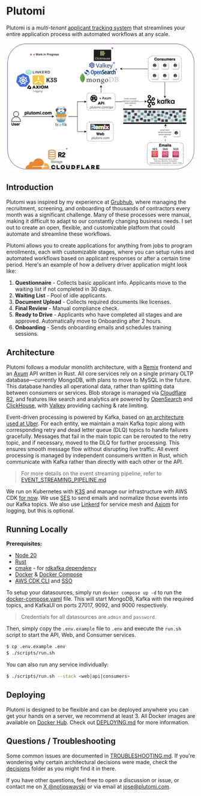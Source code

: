 # Plutomi

Plutomi is a _multi-tenant_ [applicant tracking system](https://en.wikipedia.org/wiki/Applicant_tracking_system) that streamlines your entire application process with automated workflows at any scale.

![infra](./images/infra.png)

## Introduction

Plutomi was inspired by my experience at [Grubhub](grubhub.com), where managing the recruitment, screening, and onboarding of thousands of contractors every month was a significant challenge. Many of these processes were manual, making it difficult to adapt to our constantly changing business needs. I set out to create an open, flexible, and customizable platform that could automate and streamline these workflows.

Plutomi allows you to create applications for anything from jobs to program enrollments, each with customizable stages, where you can setup rules and automated workflows based on applicant responses or after a certain time period. Here's an example of how a delivery driver application might look like:

1. **Questionnaire** - Collects basic applicant info. Applicants move to the waiting list if not completed in 30 days.
2. **Waiting List** - Pool of idle applicants.
3. **Document Upload** - Collects required documents like licenses.
4. **Final Review** - Manual compliance check.
5. **Ready to Drive** - Applicants who have completed all stages and are approved. Automatically move to Onboarding after 2 hours.
6. **Onboarding** - Sends onboarding emails and schedules training sessions.

## Architecture

Plutomi follows a modular monolith architecture, with a [Remix](https://remix.run/) frontend and an [Axum](https://github.com/tokio-rs/axum) API written in Rust. All core services rely on a single primary OLTP database—currently MongoDB, with plans to move to MySQL in the future. This database handles all operational data, rather than splitting data between consumers or services. Blob storage is managed via [Cloudflare R2](https://www.cloudflare.com/developer-platform/r2/), and features like search and analytics are powered by [OpenSearch](https://opensearch.org/) and [ClickHouse](https://clickhouse.tech/), with [Valkey](https://valkey.io/) providing caching & rate limiting.

Event-driven processing is powered by Kafka, based on [an architecture used at Uber](https://www.uber.com/en-JP/blog/reliable-reprocessing/). For each entity, we maintain a main Kafka topic along with corresponding retry and dead letter queue (DLQ) topics to handle failures gracefully. Messages that fail in the main topic can be rerouted to the retry topic, and if necessary, moved to the DLQ for further processing. This ensures smooth message flow without disrupting live traffic. All event processing is managed by independent consumers written in Rust, which communicate with Kafka rather than directly with each other or the API.

> For more details on the event streaming pipeline, refer to [EVENT_STREAMING_PIPELINE.md](./EVENT_STREAMING_PIPELINE.md)

We run on Kubernetes with [K3S](https://k3s.io/) and manage our infrastructure with AWS CDK [for now](https://github.com/plutomi/plutomi/issues/994). We use [SES](https://aws.amazon.com/ses/) to send emails and normalize those events into our Kafka topics. We also use [Linkerd](https://linkerd.io/) for service mesh and [Axiom](https://axiom.co/) for logging, but this is optional.

## Running Locally

**Prerequisites:**

- [Node 20](https://nodejs.org/en/download)
- [Rust](https://www.rust-lang.org/tools/install)
- [cmake](https://cmake.org/download/) - for [rdkafka dependency](https://github.com/fede1024/rust-rdkafka?tab=readme-ov-file#installation)
- [Docker](https://docs.docker.com/get-docker/) & [Docker Compose](https://docs.docker.com/compose/install/)
- [AWS CDK CLI](https://docs.aws.amazon.com/cdk/v2/guide/getting_started.html#getting_started_install) and [SSO](https://docs.aws.amazon.com/cli/latest/userguide/cli-configure-sso.html)

To setup your datasources, simply run `docker compose up -d` to run the [docker-compose.yaml](./docker-compose.yaml) file. This will start MongoDB, Kafka with the required topics, and KafkaUI on ports 27017, 9092, and 9000 respectively.

> Credentials for all datasources are `admin` and `password`.

Then, simply copy the `.env.example` file to `.env` and execute the `run.sh` script to start the API, Web, and Consumer services.

```bash
$ cp .env.example .env
$ ./scripts/run.sh
```

You can also run any service individually:

```bash
$ ./scripts/run.sh --stack <web|api|consumers>
```

## Deploying

Plutomi is designed to be flexible and can be deployed anywhere you can get your hands on a server, we recommend at least 3. All Docker images are available on [Docker Hub](https://hub.docker.com/u/plutomi). Check out [DEPLOYING.md](DEPLOYING.md) for more information.

## Questions / Troubleshooting

Some common issues are documented in [TROUBLESHOOTING.md](TROUBLESHOOTING.md). If you're wondering why certain architectural decisions were made, check the [decisions](./decisions/README.md) folder as you might find it in there.

If you have other questions, feel free to open a discussion or issue, or contact me on [X @notjoswayski](https://twitter.com/notjoswayski) or via email at jose@plutomi.com.
